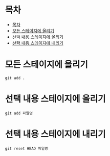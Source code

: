 # 목차
- [목차](#목차)
- [모든 스테이지에 올리기](#모든-스테이지에-올리기)
- [선택 내용 스테이지에 올리기](#선택-내용-스테이지에-올리기)
- [선택 내용 스테이지에 내리기](#선택-내용-스테이지에-내리기)

# 모든 스테이지에 올리기
```
git add . 
```

# 선택 내용 스테이지에 올리기 
```
git add 파일명
```

# 선택 내용 스테이지에 내리기
```
git reset HEAD 파일명
```